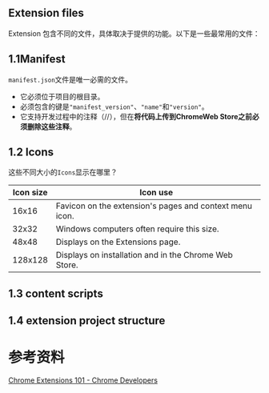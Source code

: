 



## Extension files

Extension 包含不同的文件，具体取决于提供的功能。以下是一些最常用的文件：



## 1.1Manifest

`manifest.json`文件是唯一必需的文件。



- 它必须位于项目的根目录。
- 必须包含的键是`"manifest_version"`、`"name"`和`"version"`。
- 它支持开发过程中的注释（//），但在**将代码上传到ChromeWeb Store之前必须删除这些注释**。



## 1.2 Icons

这些不同大小的`Icons`显示在哪里？

| Icon size | Icon use                                                |
| --------- | ------------------------------------------------------- |
| 16x16     | Favicon on the extension's pages and context menu icon. |
| 32x32     | Windows computers often require this size.              |
| 48x48     | Displays on the Extensions page.                        |
| 128x128   | Displays on installation and in the Chrome Web Store.   |



## 1.3 content scripts







## 1.4  extension project structure











# 参考资料

[Chrome Extensions 101 - Chrome Developers](https://developer.chrome.com/docs/extensions/mv3/getstarted/extensions-101/)